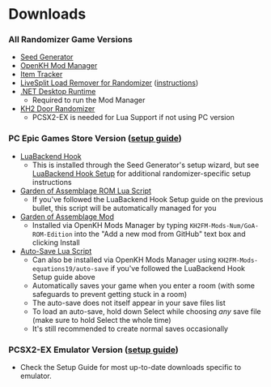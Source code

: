# Downloads

### All Randomizer Game Versions

* [Seed Generator](https://github.com/tommadness/KH2Randomizer/releases/latest/download/Kingdom.Hearts.II.Final.Mix.Randomizer.zip)
* [OpenKH Mod Manager](https://github.com/aliosgaming/OpenKh/releases/download/v3.0.0/OpenKH.Mod.Manager.2023.zip)
* [Item Tracker](https://github.com/Dee-Ayy/KH2Tracker/releases/latest/download/KhTracker.exe)
* [LiveSplit Load Remover for Randomizer](https://github.com/aliosgaming/KH2FM_Load_Remover-FOR-RANDOMIZER/releases)
  ([instructions](https://github.com/aliosgaming/KH2FM_Load_Remover-FOR-RANDOMIZER/blob/main/README.md))
* [.NET Desktop Runtime](https://dotnet.microsoft.com/en-us/download/dotnet/thank-you/runtime-desktop-6.0.13-windows-x64-installer)
    * Required to run the Mod Manager
* [KH2 Door Randomizer](https://github.com/MainMemory/KH2DoorRando/releases/latest)
    * PCSX2-EX is needed for Lua Support if not using PC version

### PC Epic Games Store Version ([setup guide](../setup/Panacea-ModLoader/index.md))

* [LuaBackend Hook](https://github.com/Sirius902/LuaBackend/releases/latest/download/DBGHELP.zip)
    * This is installed through the Seed Generator's setup wizard, but see [LuaBackend Hook Setup](../luabackend-hook-setup/index.md) for additional randomizer-specific setup instructions
* [Garden of Assemblage ROM Lua Script](https://github.com/KH2FM-Mods-Num/GoA-ROM-Edition/releases/latest/download/F266B00B.GoA.ROM.lua)
    * If you've followed the LuaBackend Hook Setup guide on the previous bullet, this script will be automatically
      managed for you
* [Garden of Assemblage Mod](https://github.com/KH2FM-Mods-Num/GoA-ROM-Edition/releases)
    * Installed via OpenKH Mods Manager by typing `KH2FM-Mods-Num/GoA-ROM-Edition` into the "Add a new mod from GitHub"
      text box and clicking Install
* [Auto-Save Lua Script](https://raw.githubusercontent.com/Denhonator/KHPCSpeedrunTools/main/2FMMods/scripts/2fmAutosave.lua)
    * Can also be installed via OpenKH Mods Manager using `KH2FM-Mods-equations19/auto-save` if you've followed the
      LuaBackend Hook Setup guide above
    * Automatically saves your game when you enter a room (with some safeguards to prevent getting stuck in a room)
    * The auto-save does not itself appear in your save files list
    * To load an auto-save, hold down Select while choosing _any_ save file (make sure to hold Select the whole time)
    * It's still recommended to create normal saves occasionally



### PCSX2-EX Emulator Version ([setup guide](../setup/pcsx2-ex-setup/pcsx2-ex-setup.md))

* Check the Setup Guide for most up-to-date downloads specific to emulator.
